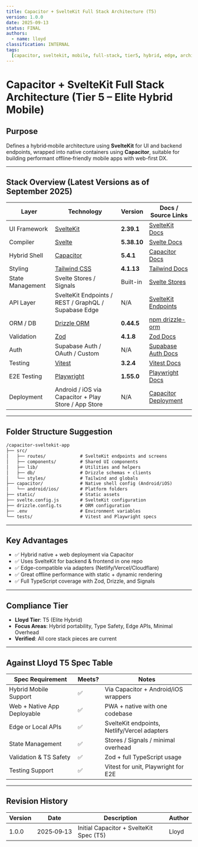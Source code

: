 ```yaml
---
title: Capacitor + SvelteKit Full Stack Architecture (T5)
version: 1.0.0
date: 2025‑09‑13
status: FINAL
authors:
  - name: lloyd
classification: INTERNAL
tags:
  [capacitor, sveltekit, mobile, full-stack, tier5, hybrid, edge, architecture]
---
```


# Capacitor + SvelteKit Full Stack Architecture (Tier 5 – Elite Hybrid Mobile)

## Purpose

Defines a hybrid‑mobile architecture using **SvelteKit** for UI and backend endpoints, wrapped into native containers using **Capacitor**, suitable for building performant offline‑friendly mobile apps with web-first DX.

---

## Stack Overview (Latest Versions as of September 2025)

| Layer            | Technology                                           | Version     | Docs / Source Links                                                    |
| ---------------- | ---------------------------------------------------- | ----------- | ---------------------------------------------------------------------- |
| UI Framework     | [SvelteKit](https://kit.svelte.dev/)                 | **2.39.1**  | [SvelteKit Docs](https://kit.svelte.dev/docs)                          |
| Compiler         | [Svelte](https://svelte.dev/)                        | **5.38.10** | [Svelte Docs](https://svelte.dev/docs)                                 |
| Hybrid Shell     | [Capacitor](https://capacitorjs.com/)                | **5.4.1**   | [Capacitor Docs](https://capacitorjs.com/docs)                         |
| Styling          | [Tailwind CSS](https://tailwindcss.com/)             | **4.1.13**  | [Tailwind Docs](https://tailwindcss.com/docs)                          |
| State Management | Svelte Stores / Signals                              | Built-in    | [Svelte Stores](https://svelte.dev/docs#run-time-svelte-store)         |
| API Layer        | SvelteKit Endpoints / REST / GraphQL / Supabase Edge | N/A         | [SvelteKit Endpoints](https://kit.svelte.dev/docs/routing#endpoints)   |
| ORM / DB         | [Drizzle ORM](https://orm.drizzle.team/)             | **0.44.5**  | [npm drizzle-orm](https://www.npmjs.com/package/drizzle-orm)           |
| Validation       | [Zod](https://zod.dev/)                              | **4.1.8**   | [Zod Docs](https://zod.dev/)                                           |
| Auth             | Supabase Auth / OAuth / Custom                       | N/A         | [Supabase Auth Docs](https://supabase.com/docs/guides/auth)            |
| Testing          | [Vitest](https://vitest.dev/)                        | **3.2.4**   | [Vitest Docs](https://vitest.dev/guide/)                               |
| E2E Testing      | [Playwright](https://playwright.dev/)                | **1.55.0**  | [Playwright Docs](https://playwright.dev/docs)                         |
| Deployment       | Android / iOS via Capacitor + Play Store / App Store | N/A         | [Capacitor Deployment](https://capacitorjs.com/docs/guides/publishing) |

---

## Folder Structure Suggestion

```txt
/capacitor-sveltekit-app
├── src/
│   ├── routes/             # SvelteKit endpoints and screens
│   ├── components/         # Shared UI components
│   ├── lib/                # Utilities and helpers
│   ├── db/                 # Drizzle schemas + clients
│   └── styles/             # Tailwind and globals
├── capacitor/              # Native shell config (Android/iOS)
│   └── android/ios/        # Platform folders
├── static/                 # Static assets
├── svelte.config.js        # SvelteKit configuration
├── drizzle.config.ts       # ORM configuration
├── .env                    # Environment variables
└── tests/                  # Vitest and Playwright specs
```

---

## Key Advantages

- ✅ Hybrid native + web deployment via Capacitor
- ✅ Uses SvelteKit for backend & frontend in one repo
- ✅ Edge-compatible via adapters (Netlify/Vercel/Cloudflare)
- ✅ Great offline performance with static + dynamic rendering
- ✅ Full TypeScript coverage with Zod, Drizzle, and Signals

---

## Compliance Tier

- **Lloyd Tier**: T5 (Elite Hybrid)
- **Focus Areas**: Hybrid portability, Type Safety, Edge APIs, Minimal Overhead
- **Verified**: All core stack pieces are current

---

## Against Lloyd T5 Spec Table

| Spec Requirement            | Meets? | Notes                                        |
| --------------------------- | ------ | -------------------------------------------- |
| Hybrid Mobile Support       | ✅     | Via Capacitor + Android/iOS wrappers         |
| Web + Native App Deployable | ✅     | PWA + native with one codebase               |
| Edge or Local APIs          | ✅     | SvelteKit endpoints, Netlify/Vercel adapters |
| State Management            | ✅     | Stores / Signals / minimal overhead          |
| Validation & TS Safety      | ✅     | Zod + full TypeScript usage                  |
| Testing Support             | ✅     | Vitest for unit, Playwright for E2E          |

---

## Revision History

| Version | Date       | Description                             | Author |
| ------- | ---------- | --------------------------------------- | ------ |
| 1.0.0   | 2025‑09‑13 | Initial Capacitor + SvelteKit Spec (T5) | Lloyd  |
